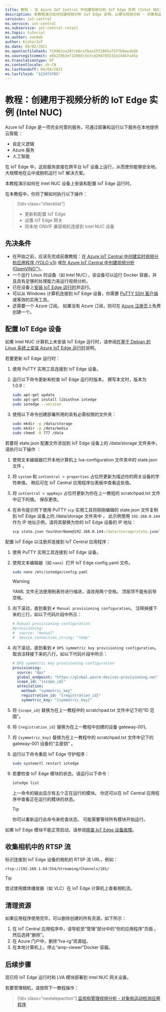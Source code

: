 ```yaml
---
title: 教程 - 在 Azure IoT Central 中创建视频分析 IoT Edge 实例 (Intel NUC)
description: 本教程演示如何创建视频分析 IoT Edge 实例，以便与视频分析 - 对象和运动检测应用程序模板一起使用。
services: iot-central
ms.service: iot-central
ms.subservice: iot-central-retail
ms.topic: tutorial
ms.author: nandab
author: KishorIoT
ms.date: 09/02/2021
ms.openlocfilehash: 719962ce297cb6cafbaa15f2805a75ffb0aeab8b
ms.sourcegitcommit: e8b229b3ef22068c5e7cd294785532e144b7a45a
ms.translationtype: HT
ms.contentlocale: zh-CN
ms.lasthandoff: 09/04/2021
ms.locfileid: "123473705"
---
```

# <a name="tutorial-create-an-iot-edge-instance-for-video-analytics-intel-nuc"></a>教程：创建用于视频分析的 IoT Edge 实例 (Intel NUC)

Azure IoT Edge 是一项完全托管的服务，可通过部署和运行以下服务在本地提供云智能：

* 自定义逻辑
* Azure 服务
* 人工智能

在 IoT Edge 中，这些服务直接在跨平台 IoT 设备上运行，从而使你能够安全地、大规模地在云中或脱机运行 IoT 解决方案。

本教程演示如何在 Intel NUC 设备上安装和配置 IoT Edge 运行时。

在本教程中，你将了解如何执行以下操作：
> [!div class="checklist"]
> * 更新和配置 IoT Edge
> * 设置 IoT Edge 网关
> * 将本地 ONVIF 兼容相机连接到 Intel NUC 设备

## <a name="prerequisites"></a>先决条件

* 在开始之前，应该先完成前置教程：[在 Azure IoT Central 中创建实时视频分析应用程序 (YOLO v3)](./tutorial-video-analytics-create-app-yolo-v3.md) 或[在 Azure IoT Central 中创建视频分析 (OpenVINO&trade;)](tutorial-video-analytics-create-app-openvino.md)。
* 一个运行 Linux 的设备（如 Intel NUC），该设备可以运行 Docker 容器，并且具有足够的处理能力来运行视频分析。
* 已在设备上[安装 IoT Edge 运行时](../../iot-edge/how-to-install-iot-edge.md)并运行。
* 可以从 Windows 计算机连接到 IoT Edge 设备，你需要 [PuTTY SSH 客户端](https://www.chiark.greenend.org.uk/~sgtatham/putty/latest.html)或等效的实用工具。
* 还需要一个 Azure 订阅。 如果没有 Azure 订阅，则可在 [Azure 注册页](https://aka.ms/createazuresubscription)上免费创建一个。

## <a name="configure-the-iot-edge-device"></a>配置 IoT Edge 设备

如果 Intel NUC 计算机上未安装 IoT Edge 运行时，请参阅[在基于 Debian 的 Linux 系统上安装 Azure IoT Edge 运行时](../../iot-edge/how-to-install-iot-edge.md)说明。

若要更新 IoT Edge 运行时：

1. 使用 PuTTY 实用工具连接到 IoT Edge 设备。

1. 运行以下命令更新和检查 IoT Edge 运行时版本。 撰写本文时，版本为 1.0.9：

    ```bash
    sudo apt-get update
    sudo apt-get install libiothsm iotedge
    sudo iotedge --version
    ```

1. 使用以下命令创建部署所用的具有必需权限的文件夹：

    ```bash
    sudo mkdir -p /data/storage
    sudo mkdir -p /data/media
    sudo chmod -R 777 /data
    ```

若要将 state.json 配置文件添加到 IoT Edge 设备上的 /data/storage 文件夹中，请执行以下操作 ：

1. 使用文本编辑器打开本地计算机上 lva-configuration 文件夹中的 state.json 文件 。

1. 将 `system` 和 `iotCentral > properties` 占位符更新为描述你的网关设备的字符串值。 稍后可在 IoT Central 应用程序仪表板中查看这些值。

1. 将 `iotCentral > appKeys` 占位符更新为你在上一教程的 scratchpad.txt 文件中记下的值。 保存更改。

1. 在命令提示符下使用 PuTTY `scp` 实用工具将刚刚编辑的 state.json 文件复制到 IoT Edge 设备上的 /data/storage 文件夹中 。 此示例使用 `192.168.0.144` 作为 IP 地址示例，请将其替换为你的 IoT Edge 设备的 IP 地址：

    ```cmd
    scp state.json YourUserName@192.168.0.144:/data/storage/state.json`
    ```

配置 IoT Edge 以注册并连接到 IoT Central 应用程序：

1. 使用 PuTTY 实用工具连接到 IoT Edge 设备。

1. 使用文本编辑器（如 `nano`）打开 IoT Edge config.yaml 文件。

    ```bash
    sudo nano /etc/iotedge/config.yaml
    ```

    > [!WARNING]
    > YAML 文件无法使用制表符进行缩进，请改用两个空格。 顶层项不能有前导空格。

1. 向下滚动，直到看到 `# Manual provisioning configuration`。 注释掉接下来的三行，如以下代码片段中所示：

    ```yaml
    # Manual provisioning configuration
    #provisioning:
    #  source: "manual"
    #  device_connection_string: "temp"
    ```

1. 向下滚动，直到看到 `# DPS symmetric key provisioning configuration`。 取消注释接下来的八行，如以下代码片段中所示：

    ```yaml
    # DPS symmetric key provisioning configuration
    provisioning:
      source: "dps"
      global_endpoint: "https://global.azure-devices-provisioning.net"
      scope_id: "{scope_id}"
      attestation:
        method: "symmetric_key"
        registration_id: "{registration_id}"
        symmetric_key: "{symmetric_key}"
    ```

1. 将 `{scope_id}` 替换为在上一教程中的 scratchpad.txt 文件中记下的“ID 范围”。

1. 将 `{registration_id}` 替换为在上一教程中创建的设备 gateway-001。

1. 将 `{symmetric_key}` 替换为在上一教程中的 scratchpad.txt 文件中记下的 gateway-001 设备的“主密钥” 。

1. 运行以下命令重启 IoT Edge 守护程序：

    ```bash
    sudo systemctl restart iotedge
    ```

1. 若要检查 IoT Edge 模块的状态，请运行以下命令：

    ```bash
    iotedge list
    ```

    上一命令的输出显示有五个正在运行的模块。 你还可以在 IoT Central 应用程序中查看正在运行的模块的状态。

    > [!TIP]
    > 你可以重新运行此命令来检查状态。 可能需要等待所有模块开始运行。

如果 IoT Edge 模块不能正常启动，请参阅[排查 IoT Edge 设备故障](../../iot-edge/troubleshoot.md)。

## <a name="collect-the-rtsp-stream-from-your-camera"></a>收集相机中的 RTSP 流

标识连接到 IoT Edge 设备的相机的 RTSP 流 URL，例如：

`rtsp://192.168.1.64:554/Streaming/Channels/101/`

> [!TIP]
> 尝试使用媒体播放器（如 VLC）在 IoT Edge 计算机上查看相机流。

## <a name="clean-up-resources"></a>清理资源

如果应用程序使用完毕，可以删除创建的所有资源，如下所示：

1. 在 IoT Central 应用程序中，请导航至“管理”部分中的“你的应用程序”页面 。 然后选择“删除”。
1. 在 Azure 门户中，删除“lva-rg”资源组。
1. 在本地计算机上，停止“amp-viewer”Docker 容器。

## <a name="next-steps"></a>后续步骤

现已将 IoT Edge 运行时和 LVA 模块部署到 Intel NUC 网关设备。

若要管理相机，请按照下一教程操作：

> [!div class="nextstepaction"]
> [监视和管理视频分析 - 对象和运动检测应用程序](./tutorial-video-analytics-manage.md)